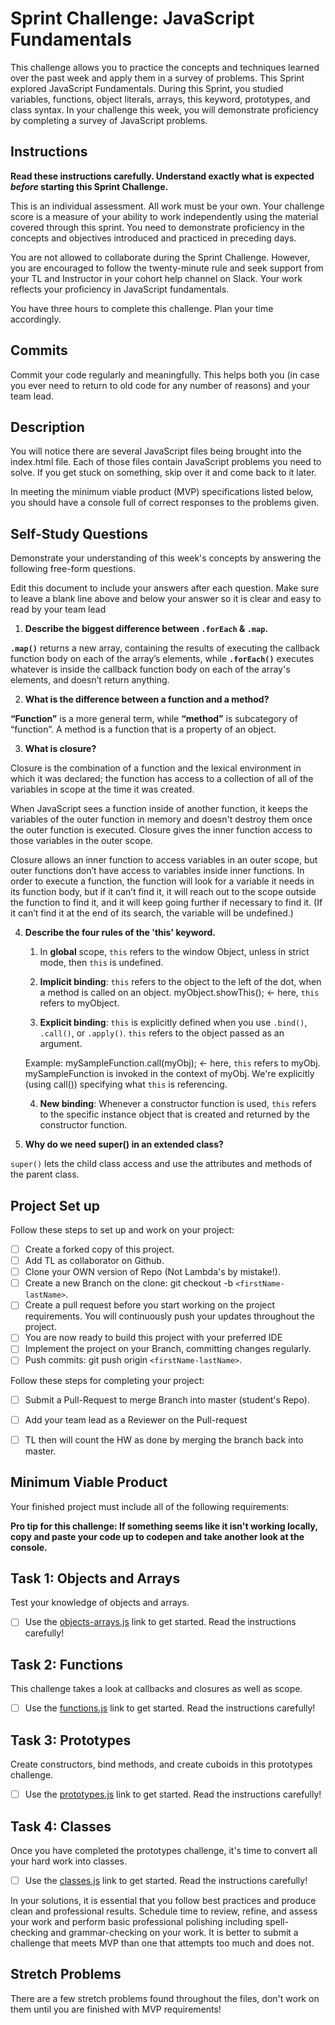 # Sprint Challenge: JavaScript Fundamentals

This challenge allows you to practice the concepts and techniques learned over the past week and apply them in a survey of problems. This Sprint explored JavaScript Fundamentals. During this Sprint, you studied variables, functions, object literals, arrays, this keyword, prototypes, and class syntax. In your challenge this week, you will demonstrate proficiency by completing a survey of JavaScript problems.

## Instructions

**Read these instructions carefully. Understand exactly what is expected _before_ starting this Sprint Challenge.**

This is an individual assessment. All work must be your own. Your challenge score is a measure of your ability to work independently using the material covered through this sprint. You need to demonstrate proficiency in the concepts and objectives introduced and practiced in preceding days.

You are not allowed to collaborate during the Sprint Challenge. However, you are encouraged to follow the twenty-minute rule and seek support from your TL and Instructor in your cohort help channel on Slack. Your work reflects your proficiency in JavaScript fundamentals.

You have three hours to complete this challenge. Plan your time accordingly.

## Commits

Commit your code regularly and meaningfully. This helps both you (in case you ever need to return to old code for any number of reasons) and your team lead.

## Description

You will notice there are several JavaScript files being brought into the index.html file.  Each of those files contain JavaScript problems you need to solve.  If you get stuck on something, skip over it and come back to it later.

In meeting the minimum viable product (MVP) specifications listed below, you should have a console full of correct responses to the problems given.

## Self-Study Questions

Demonstrate your understanding of this week's concepts by answering the following free-form questions.

Edit this document to include your answers after each question. Make sure to leave a blank line above and below your answer so it is clear and easy to read by your team lead

1. **Describe the biggest difference between `.forEach` & `.map`.**

**`.map()`** returns a new array, containing the results of executing the callback function body on each of the array’s elements, while **`.forEach()`** executes whatever is inside the callback function body on each of the array's elements, and doesn’t return anything.


2. **What is the difference between a function and a method?**

**“Function”** is a more general term, while **“method”** is subcategory of “function”. A method is a function that is a property of an object.

3. **What is closure?**

Closure is the combination of a function and the lexical environment in which it was declared; the function has access to a collection of all of the variables in scope at the time it was created.

When JavaScript sees a function inside of another function, it keeps the variables of the outer function in memory and doesn't destroy them once the outer function is executed. Closure gives the inner function access to those variables in the outer scope.

Closure allows an inner function to access variables in an outer scope, but outer functions don’t have access to variables inside inner functions. In order to execute a function, the function will look for a variable it needs in its function body, but if it can’t find it, it will reach out to the scope outside the function to find it, and it will keep going further if necessary to find it. (If it can’t find it at the end of its search, the variable will be undefined.)

4. **Describe the four rules of the 'this' keyword.**

    1. In **global** scope, `this` refers to the window Object, unless in strict mode, then `this` is undefined.

    2. **Implicit binding**: `this` refers to the object to the left of the dot, when a method is called on an object.  myObject.showThis(); ← here, `this` refers to myObject.

    3. **Explicit binding**: `this` is explicitly defined when you use `.bind()`, `.call()`, or `.apply()`. `this` refers to the object passed as an argument. 
    
    Example: mySampleFunction.call(myObj); ← here, `this` refers to myObj. mySampleFunction is invoked in the context of myObj. We're explicitly (using call()) specifying what `this` is referencing.

    4. **New binding**: Whenever a constructor function is used, `this` refers to the specific instance object that is created and returned by the constructor function. 

5. **Why do we need super() in an extended class?**

`super()` lets the child class access and use the attributes and methods of the parent class.

## Project Set up

Follow these steps to set up and work on your project:

- [ ] Create a forked copy of this project.
- [ ] Add TL as collaborator on Github.
- [ ] Clone your OWN version of Repo (Not Lambda's by mistake!).
- [ ] Create a new Branch on the clone: git checkout -b `<firstName-lastName>`.
- [ ] Create a pull request before you start working on the project requirements.  You will continuously push your updates throughout the project.
- [ ] You are now ready to build this project with your preferred IDE
- [ ] Implement the project on your Branch, committing changes regularly.
- [ ] Push commits: git push origin `<firstName-lastName>`.

Follow these steps for completing your project:

- [ ] Submit a Pull-Request to merge <firstName-lastName> Branch into master (student's  Repo).
- [ ] Add your team lead as a Reviewer on the Pull-request
- [ ] TL then will count the HW as done by  merging the branch back into master.


## Minimum Viable Product

Your finished project must include all of the following requirements:

**Pro tip for this challenge: If something seems like it isn't working locally, copy and paste your code up to codepen and take another look at the console.**

## Task 1: Objects and Arrays
Test your knowledge of objects and arrays. 
* [ ] Use the [objects-arrays.js](challenges/objects-arrays.js) link to get started.  Read the instructions carefully!

## Task 2: Functions
This challenge takes a look at callbacks and closures as well as scope. 
* [ ] Use the [functions.js](challenges/functions.js) link to get started. Read the instructions carefully!

## Task 3: Prototypes
Create constructors, bind methods, and create cuboids in this prototypes challenge.
* [ ] Use the [prototypes.js](challenges/prototypes.js) link to get started. Read the instructions carefully!

## Task 4: Classes
Once you have completed the prototypes challenge, it's time to convert all your hard work into classes.
* [ ] Use the [classes.js](challenges/classes.js) link to get started. Read the instructions carefully!

In your solutions, it is essential that you follow best practices and produce clean and professional results. Schedule time to review, refine, and assess your work and perform basic professional polishing including spell-checking and grammar-checking on your work. It is better to submit a challenge that meets MVP than one that attempts too much and does not.

## Stretch Problems

There are a few stretch problems found throughout the files, don't work on them until you are finished with MVP requirements!
